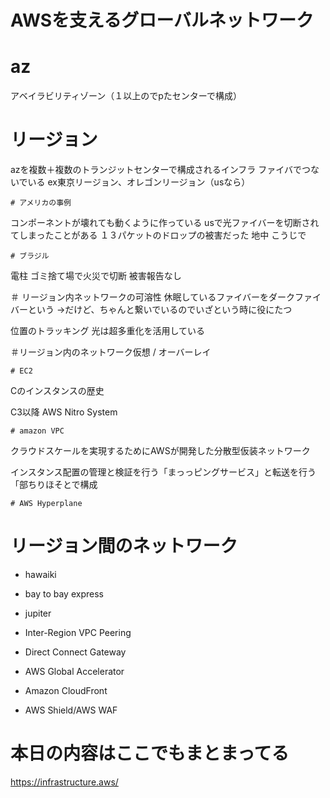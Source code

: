 # AWSを支えるグローバルネットワーク

  # az
アベイラビリティゾーン（１以上のでpたセンターで構成）

  # リージョン
azを複数＋複数のトランジットセンターで構成されるインフラ
ファイバでつないでいる
ex東京リージョン、オレゴンリージョン（usなら）


    # アメリカの事例
コンポーネントが壊れても動くように作っている
usで光ファイバーを切断されてしまったことがある
１３パケットのドロップの被害だった
地中
こうじで

    # ブラジル
電柱
ゴミ捨て場で火災で切断
被害報告なし



  ＃ リージョン内ネットワークの可溶性
休眠しているファイバーをダークファイバーという
→だけど、ちゃんと繋いでいるのでいざという時に役にたつ

位置のトラッキング
光は超多重化を活用している

  ＃リージョン内のネットワーク仮想 / オーバーレイ

    # EC2
Cのインスタンスの歴史

C3以降
AWS Nitro System


    # amazon VPC
クラウドスケールを実現するためにAWSが開発した分散型仮装ネットワーク

インスタンス配置の管理と検証を行う「まっっピングサービス」と転送を行う「部ちりほそとで構成

    # AWS Hyperplane



  # リージョン間のネットワーク
* hawaiki
* bay to bay express 
* jupiter 



* Inter-Region VPC Peering
* Direct Connect Gateway
* AWS Global Accelerator
* Amazon CloudFront
* AWS Shield/AWS WAF


# 本日の内容はここでもまとまってる
https://infrastructure.aws/




















